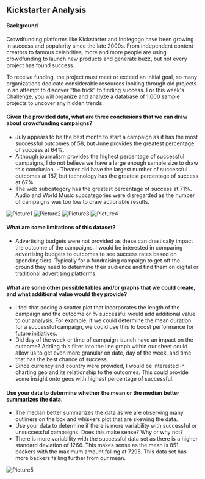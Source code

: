 ## Kickstarter Analysis

#### **Background**
Crowdfunding platforms like Kickstarter and Indiegogo have been growing in success and popularity since the late 2000s. From independent content creators to famous celebrities, more and more people are using crowdfunding to launch new products and generate buzz, but not every project has found success.

To receive funding, the project must meet or exceed an initial goal, so many organizations dedicate considerable resources looking through old projects in an attempt to discover “the trick” to finding success. For this week's Challenge, you will organize and analyze a database of 1,000 sample projects to uncover any hidden trends. 

#### Given the provided data, what are three conclusions that we can draw about crowdfunding campaigns?
- July appears to be the best month to start a campaign as it has the most successful outcomes of 58, but June provides the greatest percentage of success at 64%.
- Although journalism provides the highest percentage of successful campaigns, I do not believe we have a large enough sample size to draw this conclusion. - Theater did have the largest number of successful outcomes at 187, but technology has the greatest percentage of success at 67%.
- The web subcategory has the greatest percentage of success at 71%. Audio and World Music subcategories were disregarded as the number of campaigns was too low to draw actionable results.

![Picture1](https://user-images.githubusercontent.com/10196762/209716653-3d7c028d-b69d-4ca2-bd3a-a7ef8e1bf301.png)
![Picture2](https://user-images.githubusercontent.com/10196762/209716680-97ede92a-53f6-4562-ac9a-9d36b4c91686.png)
![Picture3](https://user-images.githubusercontent.com/10196762/209716684-4bbe0a90-bd0f-4347-9319-f83f19115be2.png)
![Picture4](https://user-images.githubusercontent.com/10196762/209716689-e58aee3a-566d-4c4c-b97c-dd5f68bee9be.png)

#### What are some limitations of this dataset?
- Advertising budgets were not provided as these can drastically impact the outcome of the campaigns. I would be interested in comparing advertising budgets to outcomes to see success rates based on spending tiers. Typically for a fundraising campaign to get off the ground they need to determine their audience and find them on digital or traditional advertising platforms. 
#### What are some other possible tables and/or graphs that we could create, and what additional value would they provide?
- I feel that adding a scatter plot that incorporates the length of the campaign and the outcome or % successful would add additional value to our analysis. For example, if we could determine the mean duration for a successful campaign, we could use this to boost performance for future initiatives. 
- Did day of the week or time of campaign launch have an impact on the outcome? Adding this filter into the line graph within our sheet could allow us to get even more granular on date, day of the week, and time that has the best chance of success. 
- Since currency and country were provided, I would be interested in charting geo and its relationship to the outcomes. This could provide some insight onto geos with highest percentage of successful.
#### Use your data to determine whether the mean or the median better summarizes the data.
- The median better summarizes the data as we are observing many outliners on the box and whiskers plot that are skewing the data.
- Use your data to determine if there is more variability with successful or unsuccessful campaigns. Does this make sense? Why or why not?
- There is more variability with the successful data set as there is a higher standard deviation of 1266. This makes sense as the mean is 851 backers with the maximum amount falling at 7295. This data set has more backers falling further from our mean. 

![Picture5](https://user-images.githubusercontent.com/10196762/209716707-beb9f15f-fe99-4ffa-a431-29ff529f9218.png)



